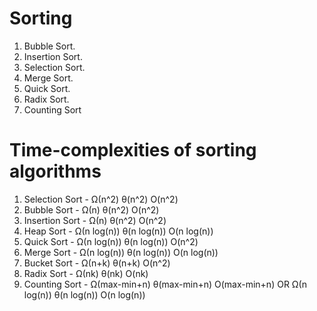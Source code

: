 # Sorting

1. Bubble Sort.
2. Insertion Sort.
3. Selection Sort.
4. Merge Sort.
5. Quick Sort.
6. Radix Sort.
7. Counting Sort

# Time-complexities of sorting algorithms
1. Selection Sort -	Ω(n^2)  	θ(n^2)  	O(n^2)	 
2. Bubble Sort -    Ω(n)  	  θ(n^2)	  O(n^2)	 
3. Insertion Sort -	Ω(n)	    θ(n^2)	  O(n^2)	 
4. Heap Sort - 	 Ω(n log(n))	θ(n log(n))	 O(n log(n))	 
5. Quick Sort - 	Ω(n log(n))	θ(n log(n))	O(n^2)	 
6. Merge Sort - 	Ω(n log(n))	θ(n log(n))	O(n log(n))	 
7. Bucket Sort	- Ω(n+k)	     θ(n+k)  	O(n^2)	 
8. Radix Sort	-  Ω(nk)      	θ(nk)	   O(nk)
9. Counting Sort - Ω(max-min+n) θ(max-min+n) O(max-min+n)  OR
                   Ω(n log(n)) θ(n log(n)) O(n log(n))
